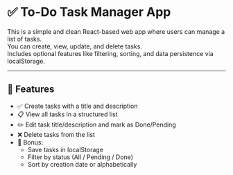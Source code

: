 # ✅ To-Do Task Manager App

This is a simple and clean React-based web app where users can manage a list of tasks.  
You can create, view, update, and delete tasks.  
Includes optional features like filtering, sorting, and data persistence via localStorage.

---

## 🚀 Features

- ✅ Create tasks with a title and description
- 📋 View all tasks in a structured list
- ✏️ Edit task title/description and mark as Done/Pending
- ❌ Delete tasks from the list
- 🌙 Bonus:
  - Save tasks in localStorage
  - Filter by status (All / Pending / Done)
  - Sort by creation date or alphabetically

